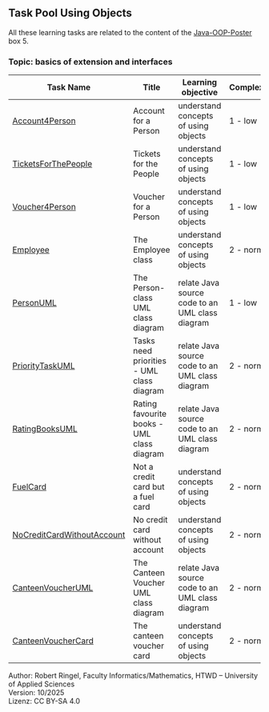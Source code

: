 ## Task Pool Using Objects

All these learning tasks are related to the content of the [Java-OOP-Poster](../JavaPosterOOP_engl.pdf) box 5. 

### Topic: basics of extension and interfaces


| **Task Name**                                    | **Title**                         | **Learning objective**                                      | **Complexity** | **Task type**          |
| ------------------------------------------------ | --------------------------------- | ----------------------------------------------------------- | -------------- | ---------------------- |
| [Account4Person](Account4Person.md)              | Account for a Person              | understand concepts of using objects                        | 1 - low        | worked out example     |
| [TicketsForThePeople](TicketsForThePeople.md)    | Tickets for the People            | understand concepts of using objects                        | 1 - low        | completion task        |
| [Voucher4Person](Voucher4Person.md)              | Voucher for a Person              | understand concepts of using objects                        | 1 - low        | imitation task         |
| [Employee](Employee.md)                          | The Employee class                | understand concepts of using objects                        | 2 - normal     | imitation task         |
| [PersonUML](PersonUML.md)                        | The Person-class UML class diagram | relate Java source code to an UML class diagram            | 1 - low        | conventional task      |
| [PriorityTaskUML](PriorityTaskUML.md)            | Tasks need priorities - UML class diagram | relate Java source code to an UML class diagram 	 | 2 - normal     | conventional task      |
| [RatingBooksUML](RatingBooksUML.md)              | Rating favourite books - UML class diagram | relate Java source code to an UML class diagram    | 2 - normal     | conventional task      |
| [FuelCard](FuelCard.md)                          | Not a credit card but a fuel card | understand concepts of using objects                        | 2 - normal     | imitation task         |
| [NoCreditCardWithoutAccount](NoCreditCardWithoutAccount.md) | No credit card without account | understand concepts of using objects                | 2 - normal     | completion task        |
| [CanteenVoucherUML](CanteenVoucherUML.md)        | The Canteen Voucher UML class diagram | relate Java source code to an UML class diagram         | 2 - normal     | conventional task      |
| [CanteenVoucherCard](CanteenVoucherCard.md)      | The canteen voucher card          | understand concepts of using objects                        | 2 - normal     | conventional task      |

Author: Robert Ringel, Faculty Informatics/Mathematics, HTWD – University of Applied Sciences  
Version: 10/2025  
Lizenz: CC BY-SA 4.0



